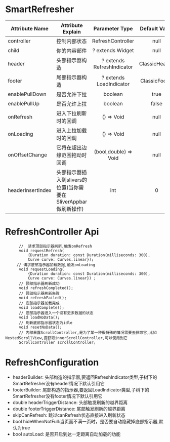 
# SmartRefresher

| Attribute Name     |     Attribute Explain     | Parameter Type | Default Value  | requirement |
|---------|--------------------------|:-----:|:-----:|:-----:|
| controller | 控制内部状态  | RefreshController | null | 必要 |
| child      | 你的内容部件   | ? extends Widget   |   null |  可选 |
| header | 头部指示器构造  | ? extends RefreshIndicator  | ClassicHeader | 可选|
| footer | 尾部指示器构造     | ? extends LoadIndicator | ClassicFooter | 可选 |
| enablePullDown | 是否允许下拉     | boolean | true | 可选 |
| enablePullUp |   是否允许上拉 | boolean | false | 可选 |
| onRefresh | 进入下拉刷新时的回调   | () => Void | null | 可选 |
| onLoading | 进入上拉加载时的回调   | () => Void | null | 可选 |
| onOffsetChange | 它将在超出边缘范围拖动时回调  | (bool,double) => Void | null | 可选 |
| headerInsertIndex | 头部指示器插入到slivers的位置(当你需要在SliverAppbar做刷新操作)  | int | 0 | 可选 |


# RefreshController Api

```
      //  请求顶部指示器刷新,触发onRefresh
      void requestRefresh(
          {Duration duration: const Duration(milliseconds: 300),
          Curve curve: Curves.linear});
     // 请求底部指示器加载数据,触发onLoading
      void requestLoading(
          {Duration duration: const Duration(milliseconds: 300),
          Curve curve: Curves.linear}) ;
      // 顶部指示器刷新成功
      void refreshCompleted();
      // 顶部指示器刷新失败
      void refreshFailed();
      // 底部指示器加载完成
      void loadComplete();
      // 底部指示器进入一个没有更多数据的状态
      void loadNoData();
      // 刷新底部指示器状态为idle
      void resetNoData();
      // 内部暴露ScrollController,是为了某一种很特殊的情况需要去获取它,比如NestedScrollView,要获取innerScrollController,可以使用到它
      ScrollController scrollController;

```

# RefreshConfiguration
* headerBuilder: 头部构造的指示器,要返回RefreshIndicator类型,子树下的SmartRefresher没有header情况下默认引用它
* footerBuilder: 尾部构造的指示器,要返回LoadIndicator类型,子树下的SmartRefresher没有footer情况下默认引用它
* double headerTriggerDistance: 头部触发刷新的越界距离
* double footerTriggerDistance: 尾部触发刷新的越界距离
* skipCanRefresh: 跳过canRefresh状态直接进入刷新状态
* bool hideWhenNotFull:当页面不满一页时，是否要自动隐藏掉底部指示器,默认为true
* bool autoLoad: 是否开启到达一定距离自动加载的功能